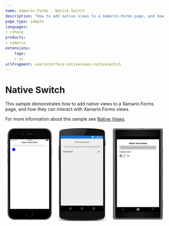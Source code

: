 ```yaml
---
name: Xamarin.Forms - Native Switch
description: "How to add native views to a Xamarin.Forms page, and how they can interact with Xamarin.Forms views (UI)"
page_type: sample
languages:
- csharp
products:
- xamarin
extensions:
    tags:
    - ui
urlFragment: userinterface-nativeviews-nativeswitch
---
```

# Native Switch

This sample demonstrates how to add native views to a Xamarin.Forms page, and how they can interact with Xamarin.Forms views.

For more information about this sample see [Native Views](https://docs.microsoft.com/xamarin/xamarin-forms/platform/native-views/).

![Native Switch application screenshot](Screenshots/01All.png "Native Switch application screenshot")
